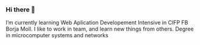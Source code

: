 ### Hi there 👋

I’m currently learning Web Aplication Developement Intensive in CIFP FB Borja Moll. 
I like to work in team, and learn new things from others.
Degree in microcomputer systems and networks

